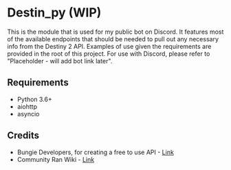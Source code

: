 # Destin_py (WIP)
This is the module that is used for my public bot on Discord. It features most of the available endpoints that should be needed to pull out any necessary info from the Destiny 2 API. Examples of use given the requirements are provided in the root of this project. 
For use with Discord, please refer to "Placeholder - will add bot link later".

## Requirements
- Python 3.6+
- aiohttp
- asyncio

## Credits
- Bungie Developers, for creating a free to use API - [Link](https://github.com/Bungie-net/api)
- Community Ran Wiki - [Link](https://github.com/DestinyDevs/BungieNetPlatform)
